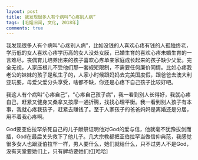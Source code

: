```yaml
---
layout: post
title: 我发现很多人有个病叫“心疼别人病”
tags: [毛姐旧闻, 文化, 2018年]
comments: true
---
```


我发现很多人有个病叫“心疼别人病”，比如没钱的人喜欢心疼有钱的人孤独终老，学历低的女人喜欢心疼学历高的女人没处女膜，已婚生育的喜欢心疼未婚生育的一言难尽，丧偶育儿培养出来的孩子喜欢心疼单亲家庭成长起来的孩子缺少父爱。完全无视，人家压根儿不受他们那一套规矩限制，不需要任何廉价同情。比如心疼我老公的妹妹的孩子是私生子的，人家小时候跟妈妈去完美国度假，跟爸爸去澳大利亚玩耍，母爱父爱分头享受，啥都不缺，你还是心疼下自己孩子比较好吧。

我这人有个病叫“心疼自己”，“心疼自己孩子病”，我一看到别人长得好，我就心疼自己，赶紧又健身又桑拿又按摩一通折腾，找找心理平衡。我一看到别人孩子有本事，我就心疼我孩子，赶紧去赚钱了。至于人家孩子的爸爸妈妈是离婚还是分居，用不着我心疼啊。

God要亚伯拉罕杀死自己的儿子献祭证明他对God的爱与信，他就毫不犹豫拔剑而插，God在最后关头救下了他儿子。几大宗教都把亚伯拉罕当做信仰典范，我感觉很多女人也跟亚伯拉罕一样，男人要什么，她们就给什么，只不过男人不是God，没有天堂要她们上，只有牌坊要她们扛[哈哈]
